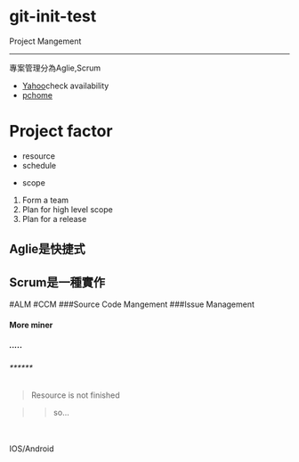 git-init-test
=============

Project Mangement

****

專案管理分為Aglie,Scrum

* [Yahoo](http://www.yahoo.com)check availability
* [pchome](http://www.pchome.com.tw)

# Project factor

* resource
* schedule
+ scope

1. Form a team
2. Plan for high level scope
2. Plan for a release



Aglie是快捷式
--------------

Scrum是一種實作
--------------

#ALM
#CCM
###Source Code Mangement
###Issue Management
#### More miner
##### .....
###### ******

> Resource is not finished

>> so...
<br/>
<br/>
IOS/Android
